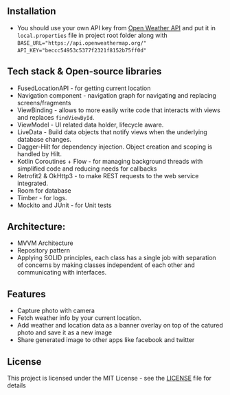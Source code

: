 ## Installation
  - You should use your own API key from [Open Weather API](https://openweathermap.org/) and put it in `local.properties` file in project root folder along with 
  `BASE_URL="https://api.openweathermap.org/"`
  `API_KEY="beccc54953c5377f2321f8152b75ff0d"`

## Tech stack & Open-source libraries
  - FusedLocationAPI - for getting current location
  - Navigation component - navigation graph for navigating and replacing screens/fragments
  - ViewBinding - allows to more easily write code that interacts with views and replaces ```findViewById```.
  - ViewModel - UI related data holder, lifecycle aware.
  - LiveData - Build data objects that notify views when the underlying database changes.
  - Dagger-Hilt for dependency injection. Object creation and scoping is handled by Hilt.
  - Kotlin Coroutines + Flow - for managing background threads with simplified code and reducing needs for callbacks
  - Retrofit2 & OkHttp3 - to make REST requests to the web service integrated.
  - Room for database
  - Timber - for logs.
  - Mockito and JUnit - for Unit tests
 
## Architecture:
  - MVVM Architecture 
  - Repository pattern
  - Applying SOLID principles, each class has a single job with separation of concerns by making classes independent of each other and communicating with interfaces.

## Features
+ Capture photo with camera
+ Fetch weather info by your current location.
+ Add weather and location data as a banner overlay on top of the catured photo and save it as a new image
+ Share generated image to other apps like facebook and twitter

## License
This project is licensed under the MIT License - see the [LICENSE](LICENSE) file for details
